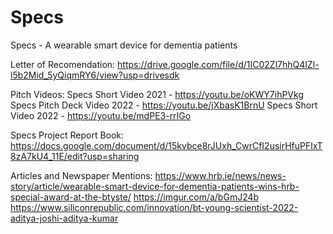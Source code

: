 # Specs
Specs - A wearable smart device for dementia patients

Letter of Recomendation:
https://drive.google.com/file/d/1IC02Zl7hhQ4IZl-l5b2Mid_5yQiqmRY6/view?usp=drivesdk

Pitch Videos:
Specs Short Video 2021 - https://youtu.be/oKWY7ihPVkg
Specs Pitch Deck Video 2022 - https://youtu.be/jXbasK1BrnU
Specs Short Video 2022 - https://youtu.be/mdPE3-rrIGo

Specs Project Report Book:
https://docs.google.com/document/d/15kvbce8rJUxh_CwrCfI2usirHfuPFlxT8zA7kU4_11E/edit?usp=sharing

Articles and Newspaper Mentions:
https://www.hrb.ie/news/news-story/article/wearable-smart-device-for-dementia-patients-wins-hrb-special-award-at-the-btyste/
https://imgur.com/a/bGmJ24b
https://www.siliconrepublic.com/innovation/bt-young-scientist-2022-aditya-joshi-aditya-kumar
